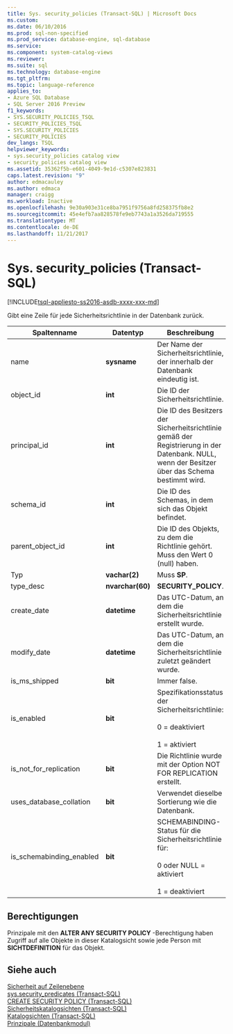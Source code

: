 ```yaml
---
title: Sys. security_policies (Transact-SQL) | Microsoft Docs
ms.custom: 
ms.date: 06/10/2016
ms.prod: sql-non-specified
ms.prod_service: database-engine, sql-database
ms.service: 
ms.component: system-catalog-views
ms.reviewer: 
ms.suite: sql
ms.technology: database-engine
ms.tgt_pltfrm: 
ms.topic: language-reference
applies_to:
- Azure SQL Database
- SQL Server 2016 Preview
f1_keywords:
- SYS.SECURITY_POLICIES_TSQL
- SECURITY_POLICIES_TSQL
- SYS.SECURITY_POLICIES
- SECURITY_POLICIES
dev_langs: TSQL
helpviewer_keywords:
- sys.security_policies catalog view
- security_policies catalog view
ms.assetid: 35362f5b-e601-4049-9e1d-c5307e823831
caps.latest.revision: "9"
author: edmacauley
ms.author: edmaca
manager: craigg
ms.workload: Inactive
ms.openlocfilehash: 9e30a903e31ce8ba7951f9756a8fd258375fb8e2
ms.sourcegitcommit: 45e4efb7aa828578fe9eb7743a1a3526da719555
ms.translationtype: MT
ms.contentlocale: de-DE
ms.lasthandoff: 11/21/2017
---
```

# <a name="syssecuritypolicies-transact-sql"></a>Sys. security_policies (Transact-SQL)
[!INCLUDE[tsql-appliesto-ss2016-asdb-xxxx-xxx-md](../../includes/tsql-appliesto-ss2016-asdb-xxxx-xxx-md.md)]

  Gibt eine Zeile für jede Sicherheitsrichtlinie in der Datenbank zurück.  
  
|Spaltenname|Datentyp|Beschreibung|  
|-----------------|---------------|-----------------|  
|name|**sysname**|Der Name der Sicherheitsrichtlinie, der innerhalb der Datenbank eindeutig ist.|  
|object_id|**int**|Die ID der Sicherheitsrichtlinie.|  
|principal_id|**int**|Die ID des Besitzers der Sicherheitsrichtlinie gemäß der Registrierung in der Datenbank. NULL, wenn der Besitzer über das Schema bestimmt wird.|  
|schema_id|**int**|Die ID des Schemas, in dem sich das Objekt befindet.|  
|parent_object_id|**int**|Die ID des Objekts, zu dem die Richtlinie gehört. Muss den Wert 0 (null) haben.|  
|Typ|**vachar(2)**|Muss **SP**.|  
|type_desc|**nvarchar(60)**|**SECURITY_POLICY**.|  
|create_date|**datetime**|Das UTC-Datum, an dem die Sicherheitsrichtlinie erstellt wurde.|  
|modify_date|**datetime**|Das UTC-Datum, an dem die Sicherheitsrichtlinie zuletzt geändert wurde.|  
|is_ms_shipped|**bit**|Immer false.|  
|is_enabled|**bit**|Spezifikationsstatus der Sicherheitsrichtlinie:<br /><br /> 0 = deaktiviert<br /><br /> 1 = aktiviert|  
|is_not_for_replication|**bit**|Die Richtlinie wurde mit der Option NOT FOR REPLICATION erstellt.|  
|uses_database_collation|**bit**|Verwendet dieselbe Sortierung wie die Datenbank.|  
|is_schemabinding_enabled|**bit**|SCHEMABINDING-Status für die Sicherheitsrichtlinie für:<br /><br /> 0 oder NULL = aktiviert<br /><br /> 1 = deaktiviert|  
  
## <a name="permissions"></a>Berechtigungen  
 Prinzipale mit den **ALTER ANY SECURITY POLICY** -Berechtigung haben Zugriff auf alle Objekte in dieser Katalogsicht sowie jede Person mit **SICHTDEFINITION** für das Objekt.  
  
## <a name="see-also"></a>Siehe auch  
 [Sicherheit auf Zeilenebene](../../relational-databases/security/row-level-security.md)   
 [sys.security_predicates &#40;Transact-SQL&#41;](../../relational-databases/system-catalog-views/sys-security-predicates-transact-sql.md)   
 [CREATE SECURITY POLICY &#40;Transact-SQL&#41;](../../t-sql/statements/create-security-policy-transact-sql.md)   
 [Sicherheitskatalogsichten &#40;Transact-SQL&#41;](../../relational-databases/system-catalog-views/security-catalog-views-transact-sql.md)   
 [Katalogsichten &#40;Transact-SQL&#41;](../../relational-databases/system-catalog-views/catalog-views-transact-sql.md)   
 [Prinzipale &#40;Datenbankmodul&#41;](../../relational-databases/security/authentication-access/principals-database-engine.md)  
  
  
